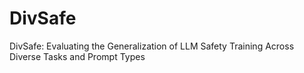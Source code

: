 # DivSafe
DivSafe: Evaluating the Generalization of LLM Safety Training Across Diverse Tasks and Prompt Types
